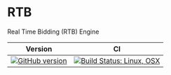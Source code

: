 # RTB

Real Time Bidding (RTB) Engine

| Version | CI |
| --- | --- |
| [![GitHub version](https://badge.fury.io/gh/SMelanko%2Frtb.svg)](https://badge.fury.io/gh/SMelanko%2Frtb) | [![Build Status: Linux, OSX](https://travis-ci.org/SMelanko/rtb.svg?branch=master)](https://travis-ci.org/SMelanko/rtb) |
